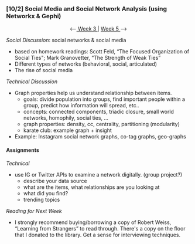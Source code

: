 ### [10/2] Social Media and Social Network Analysis (using Networkx & Gephi)

<p align="center"> <--<a href="https://github.com/giladlotan/itpmssd/blob/master/Week_3/README.md"> Week 3 </a> | <a href="https://github.com/giladlotan/itpmssd/blob/master/Week_5/README.md"> Week 5 </a> --> </p>

_Social Discussion_: social networks & social media
- based on homework readings: Scott Feld, “The Focused Organization of Social Ties"; Mark Granovetter, “The Strength of Weak Ties” 
- Different types of networks (behavioral, social, articulated)
- The rise of social media

_Technical Discussion_
- Graph properties help us understand relationship between items.
    - goals: divide population into groups, find important people within a group, predict how information will spread, etc..
    - concepts: connected components, triadic closure, small world networks, homophily, social ties, ...
    - graph properties: density, cc, centrality, partitioning (modularity) 
    - karate club: example graph + insight
- Example: Instagram social network graphs, co-tag graphs, geo-graphs

#### Assignments

_Technical_
- use IG or Twitter APIs to examine a network digitally. (group project?)
    - describe your data source
    - what are the items, what relationships are you looking at
    - what did you find?
    - trending topics

_Reading for Next Week_
- I strongly recommend buying/borrowing a copy of Robert Weiss, “Learning from Strangers” to read through. There's a copy on the floor that I donated to the library. Get a sense for interviewing techniques.
